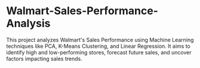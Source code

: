 # Walmart-Sales-Performance-Analysis
This project analyzes Walmart's Sales Performance using Machine Learning techniques like PCA, K-Means Clustering, and Linear Regression. It aims to identify high and low-performing stores, forecast future sales, and uncover factors impacting sales trends.
